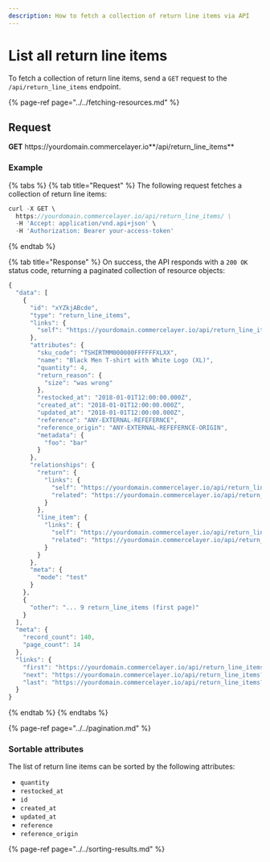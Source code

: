 ```yaml
---
description: How to fetch a collection of return line items via API
---
```


# List all return line items

To fetch a collection of return line items, send a `GET` request to the `/api/return_line_items` endpoint.

{% page-ref page="../../fetching-resources.md" %}

## Request

**GET** https://<i></i>yourdomain.commercelayer.io**/api/return_line_items**

### **Example**

{% tabs %}
{% tab title="Request" %}
The following request fetches a collection of return line items:

```javascript
curl -X GET \
  https://yourdomain.commercelayer.io/api/return_line_items/ \
  -H 'Accept: application/vnd.api+json' \
  -H 'Authorization: Bearer your-access-token'
```
{% endtab %}

{% tab title="Response" %}
On success, the API responds with a `200 OK` status code, returning a paginated collection of resource objects:

```javascript
{
  "data": [
    {
      "id": "xYZkjABcde",
      "type": "return_line_items",
      "links": {
        "self": "https://yourdomain.commercelayer.io/api/return_line_items/xYZkjABcde"
      },
      "attributes": {
        "sku_code": "TSHIRTMM000000FFFFFFXLXX",
        "name": "Black Men T-shirt with White Logo (XL)",
        "quantity": 4,
        "return_reason": {
          "size": "was wrong"
        },
        "restocked_at": "2018-01-01T12:00:00.000Z",
        "created_at": "2018-01-01T12:00:00.000Z",
        "updated_at": "2018-01-01T12:00:00.000Z",
        "reference": "ANY-EXTERNAL-REFEFERNCE",
        "reference_origin": "ANY-EXTERNAL-REFEFERNCE-ORIGIN",
        "metadata": {
          "foo": "bar"
        }
      },
      "relationships": {
        "return": {
          "links": {
            "self": "https://yourdomain.commercelayer.io/api/return_line_items/xYZkjABcde/relationships/return",
            "related": "https://yourdomain.commercelayer.io/api/return_line_items/xYZkjABcde/return"
          }
        },
        "line_item": {
          "links": {
            "self": "https://yourdomain.commercelayer.io/api/return_line_items/xYZkjABcde/relationships/line_item",
            "related": "https://yourdomain.commercelayer.io/api/return_line_items/xYZkjABcde/line_item"
          }
        }
      },
      "meta": {
        "mode": "test"
      }
    },
    {
      "other": "... 9 return_line_items (first page)"
    }
  ],
  "meta": {
    "record_count": 140,
    "page_count": 14
  },
  "links": {
    "first": "https://yourdomain.commercelayer.io/api/return_line_items?page[number]=1&page[size]=10",
    "next": "https://yourdomain.commercelayer.io/api/return_line_items?page[number]=2&page[size]=10",
    "last": "https://yourdomain.commercelayer.io/api/return_line_items?page[number]=14&page[size]=10"
  }
}
```
{% endtab %}
{% endtabs %}

{% page-ref page="../../pagination.md" %}

### Sortable attributes

The list of return line items can be sorted by the following attributes:

* `quantity`
* `restocked_at`
* `id`
* `created_at`
* `updated_at`
* `reference`
* `reference_origin`

{% page-ref page="../../sorting-results.md" %}

